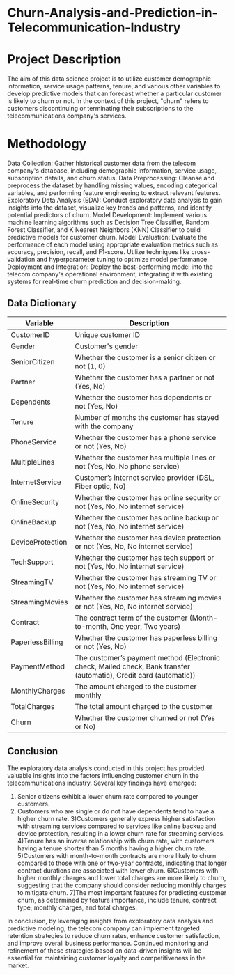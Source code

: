# Churn-Analysis-and-Prediction-in-Telecommunication-Industry
# **Project Description**
The aim of this data science project is to utilize customer demographic information, service usage patterns, tenure, and various other variables to develop predictive models that can forecast whether a particular customer is likely to churn or not. In the context of this project, "churn" refers to customers discontinuing or terminating their subscriptions to the telecommunications company's services.
# **Methodology**

Data Collection: Gather historical customer data from the telecom company's database, including demographic information, service usage, subscription details, and churn status.
Data Preprocessing: Cleanse and preprocess the dataset by handling missing values, encoding categorical variables, and performing feature engineering to extract relevant features.
Exploratory Data Analysis (EDA): Conduct exploratory data analysis to gain insights into the dataset, visualize key trends and patterns, and identify potential predictors of churn.
Model Development: Implement various machine learning algorithms such as Decision Tree Classifier, Random Forest Classifier, and K Nearest Neighbors (KNN) Classifier to build predictive models for customer churn.
Model Evaluation: Evaluate the performance of each model using appropriate evaluation metrics such as accuracy, precision, recall, and F1-score. Utilize techniques like cross-validation and hyperparameter tuning to optimize model performance.
Deployment and Integration: Deploy the best-performing model into the telecom company's operational environment, integrating it with existing systems for real-time churn prediction and decision-making.

## Data Dictionary

| Variable          | Description                                            |
| ----------------- | ------------------------------------------------------ |
| CustomerID        | Unique customer ID                                     |
| Gender            | Customer's gender                                      |
| SeniorCitizen     | Whether the customer is a senior citizen or not (1, 0) |
| Partner           | Whether the customer has a partner or not (Yes, No)    |
| Dependents        | Whether the customer has dependents or not (Yes, No)   |
| Tenure            | Number of months the customer has stayed with the company |
| PhoneService      | Whether the customer has a phone service or not (Yes, No) |
| MultipleLines     | Whether the customer has multiple lines or not (Yes, No, No phone service) |
| InternetService   | Customer’s internet service provider (DSL, Fiber optic, No) |
| OnlineSecurity    | Whether the customer has online security or not (Yes, No, No internet service) |
| OnlineBackup      | Whether the customer has online backup or not (Yes, No, No internet service) |
| DeviceProtection  | Whether the customer has device protection or not (Yes, No, No internet service) |
| TechSupport       | Whether the customer has tech support or not (Yes, No, No internet service) |
| StreamingTV       | Whether the customer has streaming TV or not (Yes, No, No internet service) |
| StreamingMovies   | Whether the customer has streaming movies or not (Yes, No, No internet service) |
| Contract          | The contract term of the customer (Month-to-month, One year, Two years) |
| PaperlessBilling  | Whether the customer has paperless billing or not (Yes, No) |
| PaymentMethod     | The customer’s payment method (Electronic check, Mailed check, Bank transfer (automatic), Credit card (automatic)) |
| MonthlyCharges    | The amount charged to the customer monthly            |
| TotalCharges      | The total amount charged to the customer               |
| Churn             | Whether the customer churned or not (Yes or No)        |

## Conclusion

The exploratory data analysis conducted in this project has provided valuable insights into the factors influencing customer churn in the telecommunications industry. Several key findings have emerged:
1) Senior citizens exhibit a lower churn rate compared to younger customers.
2) Customers who are single or do not have dependents tend to have a higher churn rate.
3)Customers generally express higher satisfaction with streaming services compared to services like online backup and device protection, resulting in a lower churn rate for streaming services.
4)Tenure has an inverse relationship with churn rate, with customers having a tenure shorter than 5 months having a higher churn rate.
5)Customers with month-to-month contracts are more likely to churn compared to those with one or two-year contracts, indicating that longer contract durations are associated with lower churn.
6)Customers with higher monthly charges and lower total charges are more likely to churn, suggesting that the company should consider reducing monthly charges to mitigate churn.
7)The most important features for predicting customer churn, as determined by feature importance, include tenure, contract type, monthly charges, and total charges.

In conclusion, by leveraging insights from exploratory data analysis and predictive modeling, the telecom company can implement targeted retention strategies to reduce churn rates, enhance customer satisfaction, and improve overall business performance. Continued monitoring and refinement of these strategies based on data-driven insights will be essential for maintaining customer loyalty and competitiveness in the market.
